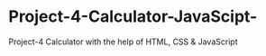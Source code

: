# Project-4-Calculator-JavaScipt-
Project-4 Calculator  with the help of HTML, CSS &amp; JavaScript
